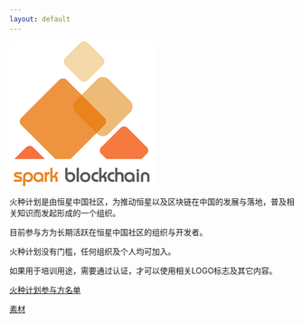 ```yaml
---
layout: default
---
```


![spark](spark.png)

火种计划是由恒星中国社区，为推动恒星以及区块链在中国的发展与落地，普及相关知识而发起形成的一个组织。

目前参与方为长期活跃在恒星中国社区的组织与开发者。

火种计划没有门槛，任何组织及个人均可加入。

如果用于培训用途，需要通过认证，才可以使用相关LOGO标志及其它内容。

[火种计划参与方名单](./list)

[素材](./spark.zip)
